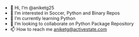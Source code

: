 - 👋 Hi, I’m @aniketg25
- 👀 I’m interested in Soccer, Python and Binary Repos
- 🌱 I’m currently learning Python
- 💞️ I’m looking to collaborate on Python Package Repository
- 📫 How to reach me aniketg@activestate.com

<!---
aniketg25/aniketg25 is a ✨ special ✨ repository because its `README.md` (this file) appears on your GitHub profile.
You can click the Preview link to take a look at your changes.
--->
